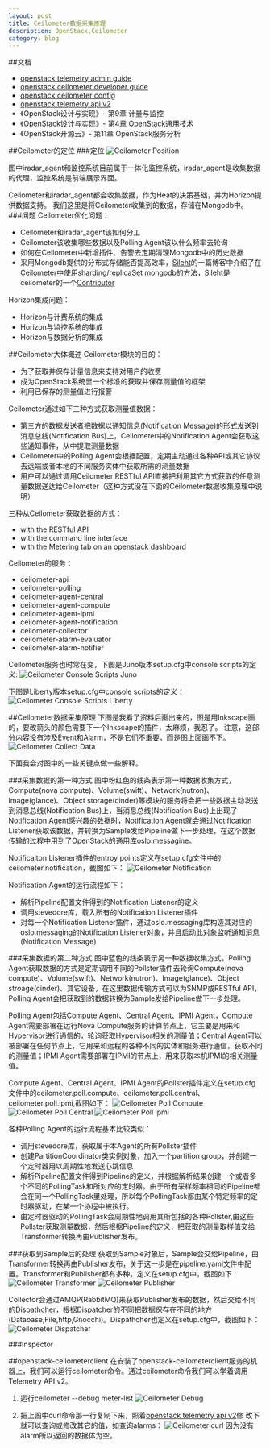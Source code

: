 ```yaml
---
layout: post
title: Ceilometer数据采集原理
description: OpenStack,Ceilometer
category: blog
---
```

##文档
* [openstack telemetry admin guide](http://docs.openstack.org/admin-guide-cloud/telemetry.html)
* [openstack ceilometer developer guide](http://docs.openstack.org/developer/ceilometer)
* [openstack ceilometer config](http://docs.openstack.org/kilo/config-reference/content/ch_configuring-openstack-telemetry.html)
* [openstack telemetry api v2](http://developer.openstack.org/api-ref-telemetry-v2.html#telemetry-v2)
* 《OpenStack设计与实现》- 第9章 计量与监控
* 《OpenStack设计与实现》- 第4章 OpenStack通用技术
* 《OpenStack开源云》- 第11章 OpenStack服务分析

##Ceilometer的定位
###定位
![Ceilometer Position](/images/2015-10-28-Ceilometer-Collect-Data/2015-10-28-Ceilometer-Position.png)

图中iradar_agent和监控系统目前属于一体化监控系统，iradar_agent是收集数据的代理，监控系统是前端展示界面。

Ceilometer和iradar_agent都会收集数据，作为Heat的决策基础，并为Horizon提供数据支持。
我们这里是将Ceilometer收集到的数据，存储在Mongodb中。
###问题
Ceilometer优化问题：

* Ceilometer和iradar_agent该如何分工
* Ceilometer该收集哪些数据以及Polling Agent该以什么频率去轮询
* 如何在Ceilometer中新增插件、告警去定期清理Mongodb中的历史数据
* 采用Mongodb提供的分布式存储能否提高效率，[Sileht](https://github.com/sileht)的一篇博客中介绍了在[Ceilometer中使用sharding/replicaSet mongodb的方法](https://blog.sileht.net/using-a-shardingreplicaset-mongodb-with-ceilometer.html)，Sileht是ceilometer的一个[Contributor](https://github.com/openstack/ceilometer/graphs/contributors/)

Horizon集成问题：

* Horizon与计费系统的集成
* Horizon与监控系统的集成
* Horizon与数据分析的集成

##Ceilometer大体概述
Ceilometer模块的目的：

* 为了获取并保存计量信息来支持对用户的收费
* 成为OpenStack系统里一个标准的获取并保存测量值的框架
* 利用已保存的测量值进行报警

Ceilometer通过如下三种方式获取测量值数据：

* 第三方的数据发送者把数据以通知信息(Notification Message)的形式发送到消息总线(Notification Bus)上，Ceilometer中的Notification Agent会获取这些通知事件，从中提取测量数据
* Ceilometer中的Polling Agent会根据配置，定期主动通过各种API或其它协议去远端或者本地的不同服务实体中获取所需的测量数据
* 用户可以通过调用Ceilometer RESTful API直接把利用其它方式获取的任意测量数据送达给Ceilometer（这种方式没在下面的Ceilometer数据收集原理中说明）

三种从Ceilometer获取数据的方式：

* with the RESTful API
* with the command line interface
* with the Metering tab on an openstack dashboard

Ceilometer的服务：

* ceilometer-api
* ceilometer-polling
* ceilometer-agent-central
* ceilometer-agent-compute
* ceilometer-agent-ipmi
* ceilometer-agent-notification
* ceilometer-collector
* ceilometer-alarm-evaluator
* ceilometer-alarm-notifier

Ceilometer服务也时常在变，下图是Juno版本setup.cfg中console scripts的定义:
![Ceilometer Console Scripts Juno](/images/2015-10-28-Ceilometer-Collect-Data/2015-10-28-Ceilometer-Console-Scripts-Juno.jpg)

下图是Liberty版本setup.cfg中console scripts的定义：
![Ceilometer Console Scripts Liberty](/images/2015-10-28-Ceilometer-Collect-Data/2015-10-28-Ceilometer-Console-Scripts-Liberty.jpg)

##Ceilometer数据采集原理
下图是我看了资料后画出来的，图是用Inkscape画的，要改箭头的颜色需要下一个Inkscape的插件，太麻烦，我忍了。
注意，这部分内容没有涉及Event和Alarm，不是它们不重要，而是图上面画不下。
![Ceilometer Collect Data](/images/2015-10-28-Ceilometer-Collect-Data/2015-10-28-Ceilometer-Collect-Data.png)

下面我会对图中的一些关键点做一些解释。

###采集数据的第一种方式
图中粉红色的线条表示第一种数据收集方式，Compute(nova compute)、Volume(swift)、Network(nutron)、Image(glance)、Object storage(cinder)等模块的服务将会把一些数据主动发送到消息总线(Notification Bus)上，当消息总线(Notification Bus)上出现了Notification Agent感兴趣的数据时，Notification Agent就会通过Notification Listener获取该数据，并转换为Sample发给Pipeline做下一步处理，在这个数据传输的过程中用到了OpenStack的通用库oslo.messagine。

Notificaiton Listener插件的entroy points定义在setup.cfg文件中的ceilometer.notification，截图如下：
![Ceilometer Notification](/images/2015-10-28-Ceilometer-Collect-Data/2015-10-28-Ceilometer-Notification.jpg)

Notification Agent的运行流程如下：

* 解析Pipeline配置文件得到的Notification Listener的定义
* 调用stevedore库，载入所有的Notification Listener插件
* 对每一个Notification Listener插件，通过oslo.messaging库构造其对应的oslo.messaging的Notification Listener对象，并且启动此对象监听通知消息(Notification Message)

###采集数据的第二种方式
图中蓝色的线条表示另一种数据收集方式，Polling Agent获取数据的方式是定期调用不同的Pollster插件去轮询Compute(nova compute)、Volume(swift)、Network(nutron)、Image(glance)、Object stroage(cinder)、其它设备，在这里数据传输方式可以为SNMP或RESTful API，Polling Agent会把获取到的数据转换为Sample发给Pipeline做下一步处理。

Polling Agent包括Compute Agent、Central Agent、IPMI Agent，Compute Agent需要部署在运行Nova Compute服务的计算节点上，它主要是用来和Hypervisor进行通信的，轮询获取Hypervisor相关的测量值；Central Agent可以被部署在任何节点上，它用来和远程的各种不同的实体和服务进行通信，获取不同的测量值；IPMI Agent需要部署在IPMI的节点上，用来获取本机IPMI的相关测量值。

Compute Agent、Central Agent、IPMI Agent的Pollster插件定义在setup.cfg文件中的ceilometer.poll.compute、ceilometer.poll.central、ceilometer.poll.ipmi,截图如下：
![Ceilometer Poll Compute](/images/2015-10-28-Ceilometer-Collect-Data/2015-10-28-Ceilometer-Poll-Compute.jpg)
![Ceilometer Poll Central](/images/2015-10-28-Ceilometer-Collect-Data/2015-10-28-Ceilometer-Poll-Central.jpg)
![Ceilometer Poll ipmi](/images/2015-10-28-Ceilometer-Collect-Data/2015-10-28-Ceilometer-Poll-ipmi.jpg)

各种Polling Agent的运行流程基本比较类似：

* 调用stevedore库，获取属于本Agent的所有Pollster插件
* 创建PartitionCoordinator类实例对象，加入一个partition group，并创建一个定时器用以周期性地发送心跳信息
* 解析Pipeline配置文件得到Pipeline的定义，并根据解析结果创建一个或者多个不同的PollingTask和所对应的定时器。由于所有采样频率相同的Pipeline都会在同一个PollingTask里处理，所以每个PollingTask都由某个特定频率的定时器驱动，在某一个协程中被执行。
* 由定时器驱动的PollingTask会周期性地调用其所包括的各种Pollster,由这些Pollster获取测量数据，然后根据Pipeline的定义，把获取的测量取样值交给Transformer转换再由Publisher发布。

###获取到Sample后的处理
获取到Sample对象后，Sample会交给Pipeline，由Transformer转换再由Publisher发布，关于这一步是在pipeline.yaml文件中配置。Transformer和Publisher都有多种，定义在setup.cfg中，截图如下：
![Ceilometer Transformer](/images/2015-10-28-Ceilometer-Collect-Data/2015-10-28-Ceilometer-Transformer.jpg)
![Ceilometer Publisher](/images/2015-10-28-Ceilometer-Collect-Data/2015-10-28-Ceilometer-Publisher.jpg)

Collector会通过AMQP(RabbitMQ)来获取Publisher发布的数据，然后交给不同的Dispathcher，根据Dispatcher的不同把数据保存在不同的地方(Database,File,http,Gnocchi)。Dispathcher也定义在setup.cfg中，截图如下：
![Ceilometer Dispatcher](/images/2015-10-28-Ceilometer-Collect-Data/2015-10-28-Ceilometer-Dispatcher.jpg)

###Inspector

##openstack-ceilometerclient
在安装了openstack-ceilometerclient服务的机器上，我们可以运行ceilometer命令。通过ceilometer命令我们可以学着调用Telemetry API v2。

1. 运行ceilometer --debug meter-list
![Ceilometer Debug](/images/2015-10-28-Ceilometer-Collect-Data/2015-10-28-Ceilometer-debug.jpg)

2. 把上图中curl命令那一行复制下来，照着[openstack telemetry api v2](http://developer.openstack.org/api-ref-telemetry-v2.html#telemetry-v2)修
改下就可以查询或修改其它的值，如查询alarms：
![Ceilometer curl](/images/2015-10-28-Ceilometer-Collect-Data/2015-10-28-Ceilometer-curl.jpg)
因为没有alarm所以返回的数据体为空。
